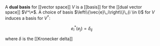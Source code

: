 A **dual basis** for [[vector space]] $V$ is a [[basis]] for the [[dual vector space]] $V^\*$.  A choice of basis $\left\\{\vec{e}\_i\right\\}\_{i \in I}$ for $V$ induces a basis for $V^*$:

$$
e_i^*(e_j) = \delta_{ij}
$$

where $\delta$ is the [[Kronecker delta]]